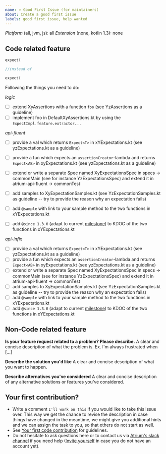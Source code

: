```yaml
---
name: ⭐ Good First Issue (for maintainers)
about: Create a good first issue
labels: good first issue, help wanted
---
```

*Platform* (all, jvm, js): all
*Extension* (none, kotlin 1.3): none

## Code related feature
```kotlin
expect(

//instead of

expect(
```

Following the things you need to do:


*logic*
- [ ] extend XyAssertions with a function `foo` (see YzAssertions as a guideline)
- [ ] implement foo in DefaultXyAssertions.kt by using the `ExpectImpl.feature.extractor...`

*api-fluent*
- [ ] provide a val which returns `Expect<T>` in xYExpectations.kt (see yzExpectations.kt as a guideline)
- [ ] provide a fun which expects an `assertionCreator`-lambda and returns `Expect<AB>` in xyExpectations.kt (see yzExpectations.kt as a guideline)
- [ ] extend or write a separate Spec named XyExpectationsSpec in specs -> commonMain  (see for instance YzExpectationsSpec) and extend it in atrium-api-fluent -> commonTest
- [ ] add samples to XyExpectationSamples.kt  (see YzExpectationSamples.kt as guideline -- try to provide the reason why an expectation fails)
- [ ] add `@sample` with link to your sample method to the two functions in xYExpectations.kt
- [ ] add `@since 1.3.0` (adapt to current [milestone](https://github.com/robstoll/atrium/milestones)) to KDOC of the two functions in xYExpectations.kt


*api-infix*
- [ ] provide a val which returns `Expect<T>` in xYExpectations.kt (see yzExpectations.kt as a guideline)
- [ ] provide a fun which expects an `assertionCreator`-lambda and returns `Expect<AB>` in xyExpectations.kt (see yzExpectations.kt as a guideline)
- [ ] extend or write a separate Spec named XyExpectationsSpec in specs -> commonMain  (see for instance YzExpectationsSpec) and extend it in atrium-api-fluent -> commonTest
- [ ] add samples to XyExpectationSamples.kt  (see YzExpectationSamples.kt as guideline -- try to provide the reason why an expectation fails)
- [ ] add `@sample` with link to your sample method to the two functions in xYExpectations.kt
- [ ] add `@since 1.3.0` (adapt to current [milestone](https://github.com/robstoll/atrium/milestones)) to KDOC of the two functions in xYExpectations.kt

## Non-Code related feature
**Is your feature request related to a problem? Please describe.**
A clear and concise description of what the problem is. Ex. I'm always frustrated when [...]

**Describe the solution you'd like**
A clear and concise description of what you want to happen.

**Describe alternatives you've considered**
A clear and concise description of any alternative solutions or features you've considered.

## Your first contribution?
- Write a comment `I'll work on this` if you would like to take this issue over. 
  This way we get the chance to revise the description in case things have changed in the meantime, we might give you additional hints and we can assign the task to you, so that others do not start as well.
- See [Your first code contribution](https://github.com/robstoll/atrium/blob/main/.github/CONTRIBUTING.md#your-first-code-contribution) for guidelines.  
- Do not hesitate to ask questions here or to contact us via [Atrium's slack channel](https://kotlinlang.slack.com/team/U3DE1TXKP) if you need help
  ([Invite yourself](https://slack.kotlinlang.org/) in case you do not have an account yet).
